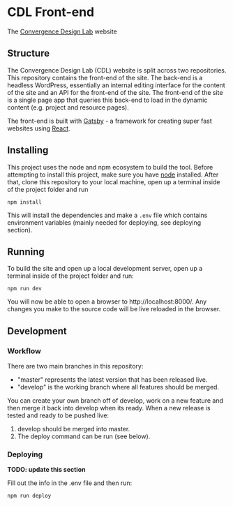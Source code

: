# CDL Front-end

The [Convergence Design Lab](https://convergencedesignlab.org) website

## Structure

The Convergence Design Lab (CDL) website is split across two repositories. This repository contains the front-end of the site. The back-end is a headless WordPress, essentially an internal editing interface for the content of the site and an API for the front-end of the site. The front-end of the site is a single page app that queries this back-end to load in the dynamic content (e.g. project and resource pages).

The front-end is built with [Gatsby](https://www.gatsbyjs.org/) - a framework for creating super fast websites using [React](https://reactjs.org/).

## Installing

This project uses the node and npm ecosystem to build the tool. Before attempting to install this project, make sure you have [node](https://nodejs.org/en/download/) installed. After that, clone this repository to your local machine, open up a terminal inside of the project folder and run

```
npm install
```

This will install the dependencies and make a `.env` file which contains environment variables (mainly needed for deploying, see deploying section).

## Running

To build the site and open up a local development server, open up a terminal inside of the project folder and run:

```
npm run dev
```

You will now be able to open a browser to http://localhost:8000/. Any changes you make to the source code will be live reloaded in the browser.

## Development

### Workflow

There are two main branches in this repository:

- "master" represents the latest version that has been released live.
- "develop" is the working branch where all features should be merged.

You can create your own branch off of develop, work on a new feature and then merge it back into develop when its ready. When a new release is tested and ready to be pushed live:

1.  develop should be merged into master.
2.  The deploy command can be run (see below).

### Deploying

**TODO: update this section**

Fill out the info in the .env file and then run:

```
npm run deploy
```

<!--
Configure the .htaccess based on static/.htaccess.sample, so that:

- HTML & JS are never cached
- Dynamic work/resource pages are properly redirected
- A login route is created
- 404s are properly directed -->
